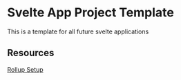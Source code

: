 # Svelte App Project Template
This is a template for all future svelte applications

## Resources
[Rollup Setup](https://www.youtube.com/watch?v=712uRGL8GOM)
